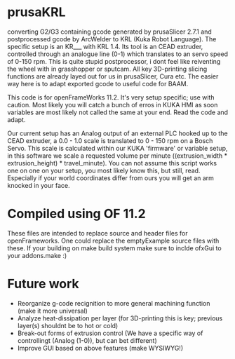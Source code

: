 # prusaKRL
converting G2/G3 containing gcode generated by prusaSlicer 2.7.1 and postprocessed gcode by ArcWelder to KRL (Kuka Robot Language). The specific setup is an KR___ with KRL 1.4. Its tool is an CEAD extruder, controlled through an analogue line (0-1) which translates to an servo speed of 0-150 rpm. This is quite stupid postprocessor, i dont feel like reiventing the wheel with in grasshopper or sputcam. All key 3D-printing slicing functions are already layed out for us in prusaSlicer, Cura etc. The easier way here is to adapt exported gcode to useful code for BAAM.

This code is for openFrameWorks 11.2. It's very setup specific; use with caution. Most likely you will catch a bunch of erros in KUKA HMI as soon variables are most likely not called the same at your end. Read the code and adapt.

Our current setup has an Analog output of an external PLC hooked up to the CEAD extruder, a 0.0 - 1.0 scale is translated to 0 - 150 rpm on a Bosch Servo. This scale is calculated within our KUKA 'firmware' or variable setup, in this software we scale a requested volume per minute ((extrusion_width * extrusion_height) * travel_minute).
You can not assume this script works one on one on your setup, you most likely know this, but still, read. Especially if your world coordinates differ from ours you will get an arm knocked in your face.

# Compiled using OF 11.2
These files are intended to replace source and header files for openFrameworks. One could replace the emptyExample source files with these. If your building on make build system make sure to inclde ofxGui to your addons.make :)

# Future work
- Reorganize g-code recignition to more general machining function (make it more universal)
- Analyze heat-dissipation per layer (for 3D-printing this is key; previous layer(s) shouldnt be to hot or cold)
- Break-out forms of extrusion control (We have a specific way of controllingt (Analog (1-0)), but can bet different)
- Improve GUI based on above features (make WYSIWYG!)
